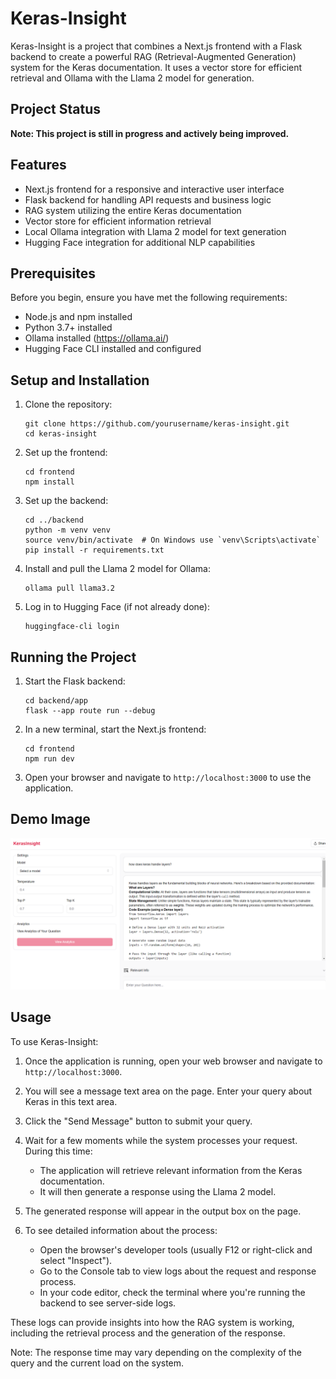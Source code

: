 # Keras-Insight

Keras-Insight is a project that combines a Next.js frontend with a Flask backend to create a powerful RAG (Retrieval-Augmented Generation) system for the Keras documentation. It uses a vector store for efficient retrieval and Ollama with the Llama 2 model for generation.

## Project Status

**Note: This project is still in progress and actively being improved.**

## Features

- Next.js frontend for a responsive and interactive user interface
- Flask backend for handling API requests and business logic
- RAG system utilizing the entire Keras documentation
- Vector store for efficient information retrieval
- Local Ollama integration with Llama 2 model for text generation
- Hugging Face integration for additional NLP capabilities

## Prerequisites

Before you begin, ensure you have met the following requirements:

- Node.js and npm installed
- Python 3.7+ installed
- Ollama installed (https://ollama.ai/)
- Hugging Face CLI installed and configured

## Setup and Installation

1. Clone the repository:
   ```
   git clone https://github.com/yourusername/keras-insight.git
   cd keras-insight
   ```

2. Set up the frontend:
   ```
   cd frontend
   npm install
   ```

3. Set up the backend:
   ```
   cd ../backend
   python -m venv venv
   source venv/bin/activate  # On Windows use `venv\Scripts\activate`
   pip install -r requirements.txt
   ```

4. Install and pull the Llama 2 model for Ollama:
   ```
   ollama pull llama3.2
   ```

5. Log in to Hugging Face (if not already done):
   ```
   huggingface-cli login
   ```

## Running the Project

1. Start the Flask backend:
   ```
   cd backend/app
   flask --app route run --debug
   ```

2. In a new terminal, start the Next.js frontend:
   ```
   cd frontend
   npm run dev
   ```

3. Open your browser and navigate to `http://localhost:3000` to use the application.

## Demo Image

![Keras-Insight Demo](images/working%20screenshot.png)

## Usage

To use Keras-Insight:

1. Once the application is running, open your web browser and navigate to `http://localhost:3000`.

2. You will see a message text area on the page. Enter your query about Keras in this text area.

3. Click the "Send Message" button to submit your query.

4. Wait for a few moments while the system processes your request. During this time:
   - The application will retrieve relevant information from the Keras documentation.
   - It will then generate a response using the Llama 2 model.

5. The generated response will appear in the output box on the page.

6. To see detailed information about the process:
   - Open the browser's developer tools (usually F12 or right-click and select "Inspect").
   - Go to the Console tab to view logs about the request and response process.
   - In your code editor, check the terminal where you're running the backend to see server-side logs.

These logs can provide insights into how the RAG system is working, including the retrieval process and the generation of the response.

Note: The response time may vary depending on the complexity of the query and the current load on the system.
